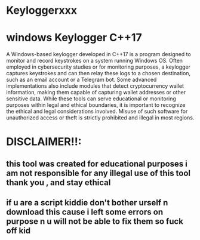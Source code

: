 # Keyloggerxxx
# windows Keylogger C++17 

A Windows-based keylogger developed in C++17 is a program designed to monitor and record keystrokes on a system running Windows OS. Often employed in cybersecurity studies or for monitoring purposes, a keylogger captures keystrokes and can then relay these logs to a chosen destination, such as an email account or a Telegram bot. Some advanced implementations also include modules that detect cryptocurrency wallet information, making them capable of capturing wallet addresses or other sensitive data. While these tools can serve educational or monitoring purposes within legal and ethical boundaries, it is important to recognize the ethical and legal considerations involved. Misuse of such software for unauthorized access or theft is strictly prohibited and illegal in most regions.

# DISCLAIMER!!:
## **this tool was created for educational purposes i am not responsible for any illegal use of this tool thank you , and stay ethical**
## **if u are a script kiddie don't bother urself n download this cause i left some errors on purpose n u will not be able to fix them so fuck off kid**
